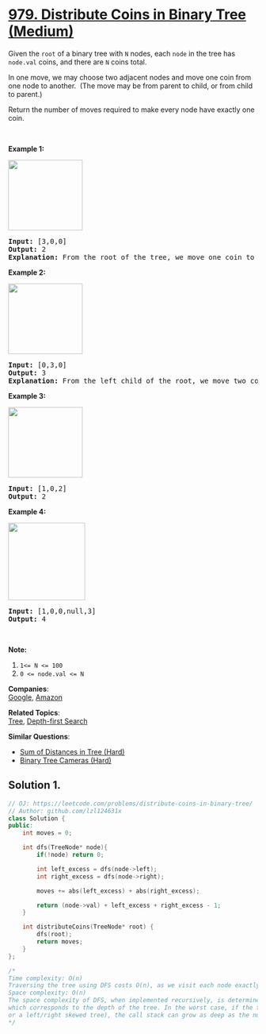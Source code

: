 # [979. Distribute Coins in Binary Tree (Medium)](https://leetcode.com/problems/distribute-coins-in-binary-tree/)

<p>Given the <code>root</code> of a binary tree with <code>N</code> nodes, each <code>node</code>&nbsp;in the tree has <code>node.val</code> coins, and there are <code>N</code> coins total.</p>

<p>In one move, we may choose two adjacent nodes and move one coin from one node to another.&nbsp; (The move may be from parent to child, or from child to parent.)</p>

<p>Return the number of moves required to make every node have exactly one coin.</p>

<p>&nbsp;</p>

<div>
<p><strong>Example 1:</strong></p>

<p><strong><img alt="" src="https://assets.leetcode.com/uploads/2019/01/18/tree1.png" style="width: 150px; height: 142px;"></strong></p>

<pre><strong>Input: </strong><span id="example-input-1-1">[3,0,0]</span>
<strong>Output: </strong><span id="example-output-1">2</span>
<strong>Explanation: </strong>From the root of the tree, we move one coin to its left child, and one coin to its right child.
</pre>

<div>
<p><strong>Example 2:</strong></p>

<p><strong><img alt="" src="https://assets.leetcode.com/uploads/2019/01/18/tree2.png" style="width: 150px; height: 142px;"></strong></p>

<pre><strong>Input: </strong><span id="example-input-2-1">[0,3,0]</span>
<strong>Output: </strong><span id="example-output-2">3</span>
<strong>Explanation: </strong>From the left child of the root, we move two coins to the root [taking two moves].  Then, we move one coin from the root of the tree to the right child.
</pre>

<div>
<p><strong>Example 3:</strong></p>

<p><strong><img alt="" src="https://assets.leetcode.com/uploads/2019/01/18/tree3.png" style="width: 150px; height: 142px;"></strong></p>

<pre><strong>Input: </strong><span id="example-input-3-1">[1,0,2]</span>
<strong>Output: </strong><span id="example-output-3">2</span>
</pre>

<div>
<p><strong>Example 4:</strong></p>

<p><strong><img alt="" src="https://assets.leetcode.com/uploads/2019/01/18/tree4.png" style="width: 155px; height: 156px;"></strong></p>

<pre><strong>Input: </strong><span id="example-input-4-1">[1,0,0,null,3]</span>
<strong>Output: </strong><span id="example-output-4">4</span>
</pre>

<p>&nbsp;</p>

<p><strong><span>Note:</span></strong></p>

<ol>
	<li><code>1&lt;= N &lt;= 100</code></li>
	<li><code>0 &lt;= node.val &lt;= N</code></li>
</ol>
</div>
</div>
</div>
</div>

**Companies**:  
[Google](https://leetcode.com/company/google), [Amazon](https://leetcode.com/company/amazon)

**Related Topics**:  
[Tree](https://leetcode.com/tag/tree/), [Depth-first Search](https://leetcode.com/tag/depth-first-search/)

**Similar Questions**:
* [Sum of Distances in Tree (Hard)](https://leetcode.com/problems/sum-of-distances-in-tree/)
* [Binary Tree Cameras (Hard)](https://leetcode.com/problems/binary-tree-cameras/)

## Solution 1.

```cpp
// OJ: https://leetcode.com/problems/distribute-coins-in-binary-tree/
// Author: github.com/lzl124631x
class Solution {
public:
    int moves = 0;

    int dfs(TreeNode* node){
        if(!node) return 0;

        int left_excess = dfs(node->left);
        int right_excess = dfs(node->right);

        moves += abs(left_excess) + abs(right_excess);

        return (node->val) + left_excess + right_excess - 1;
    }

    int distributeCoins(TreeNode* root) {
        dfs(root);      
        return moves;
    }
};

/*
Time complexity: O(n)
Traversing the tree using DFS costs O(n), as we visit each node exactly once and perform O(1) of work at each visit.
Space complexity: O(n)
The space complexity of DFS, when implemented recursively, is determined by the maximum depth of the call stack, 
which corresponds to the depth of the tree. In the worst case, if the tree is entirely unbalanced (e.g., a linked list 
or a left/right skewed tree), the call stack can grow as deep as the number of nodes, resulting in a space complexity of O(n).
*/
```
